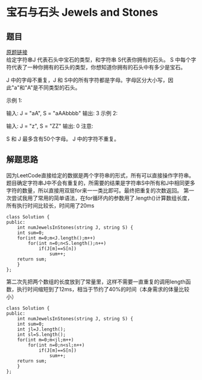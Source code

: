 # 宝石与石头 Jewels and Stones  
## 题目  
<a href="https://leetcode-cn.com/problems/jewels-and-stones/">原题链接</a>  
给定字符串J 代表石头中宝石的类型，和字符串 S代表你拥有的石头。 S 中每个字符代表了一种你拥有的石头的类型，你想知道你拥有的石头中有多少是宝石。

J 中的字母不重复，J 和 S中的所有字符都是字母。字母区分大小写，因此"a"和"A"是不同类型的石头。

示例 1:

输入: J = "aA", S = "aAAbbbb"
输出: 3
示例 2:

输入: J = "z", S = "ZZ"
输出: 0
注意:

S 和 J 最多含有50个字母。
 J 中的字符不重复。
 
 ## 解题思路
因为LeetCode直接给定的数据是两个字符串的形式，所有可以直接操作字符串。题目确定字符串J中不会有重复的，所需要的结果是字符串S中所有和J中相同更多字符的数量，所以直接用双层for来一一类比即可。最终把重复的次数返回。
第一次尝试我用了常用的简单语法，在for循环内的参数用了.length()计算数组长度，所有执行时间比较长，时间用了20ms

    class Solution {
    public:
        int numJewelsInStones(string J, string S) {
        int sum=0;
        for(int m=0;m<J.length();m++)
            for(int n=0;n<S.length();n++)
                if(J[m]==S[n])
                    sum++;
        return sum;
        }
    };

第二次先把两个数组的长度放到了常量里，这样不需要一直重复的调用length函数，执行时间缩短到了12ms，相当于节约了40%的时间（本身需求的体量比较小）

    class Solution {  
    public:  
        int numJewelsInStones(string J, string S) {  
        int sum=0;  
        int jl=J.length();  
        int sl=S.length();  
        for(int m=0;m<jl;m++)  
            for(int n=0;n<sl;n++)  
                if(J[m]==S[n])  
                    sum++;  
        return sum;  
        }  
    };
